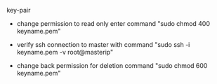 key-pair

- change permission to read only enter command "sudo chmod 400 keyname.pem"
- verify ssh connection to master with command "sudo ssh -i keyname.pem -v root@masterip"

- change back permission for deletion command "sudo chmod 600 keyname.pem"



